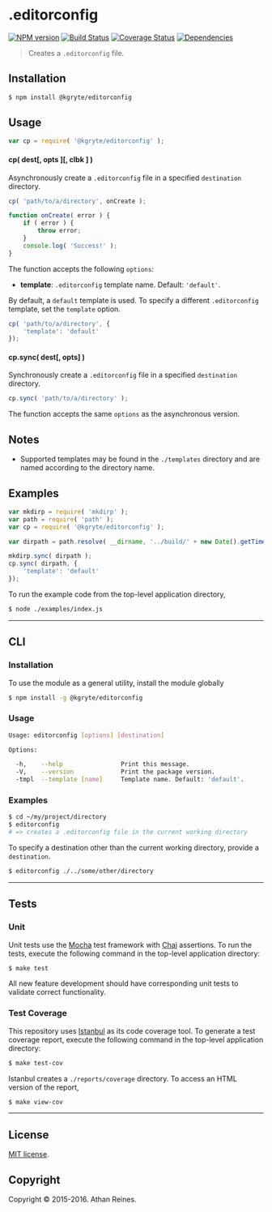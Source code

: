 .editorconfig
=========
[![NPM version][npm-image]][npm-url] [![Build Status][build-image]][build-url] [![Coverage Status][coverage-image]][coverage-url] [![Dependencies][dependencies-image]][dependencies-url]

> Creates a `.editorconfig` file.


## Installation

``` bash
$ npm install @kgryte/editorconfig
```


## Usage

``` javascript
var cp = require( '@kgryte/editorconfig' );
```

#### cp( dest[, opts ][, clbk ] )

Asynchronously create a `.editorconfig` file in a specified `destination` directory.

``` javascript
cp( 'path/to/a/directory', onCreate );

function onCreate( error ) {
	if ( error ) {
		throw error;
	}
	console.log( 'Success!' );
}
```

The function accepts the following `options`:
*	__template__: `.editorconfig` template name. Default: `'default'`.

By default, a `default` template is used. To specify a different `.editorconfig` template, set the `template` option.

``` javascript
cp( 'path/to/a/directory', {
	'template': 'default'
});
```


#### cp.sync( dest[, opts] )

Synchronously create a `.editorconfig` file in a specified `destination` directory.

``` javascript
cp.sync( 'path/to/a/directory' );
```

The function accepts the same `options` as the asynchronous version.


## Notes

* 	Supported templates may be found in the `./templates` directory and are named according to the directory name.


## Examples

``` javascript
var mkdirp = require( 'mkdirp' );
var path = require( 'path' );
var cp = require( '@kgryte/editorconfig' );

var dirpath = path.resolve( __dirname, '../build/' + new Date().getTime() );

mkdirp.sync( dirpath );
cp.sync( dirpath, {
    'template': 'default'
});
```

To run the example code from the top-level application directory,

``` bash
$ node ./examples/index.js
```

---
## CLI


### Installation

To use the module as a general utility, install the module globally

``` bash
$ npm install -g @kgryte/editorconfig
```


### Usage

``` bash
Usage: editorconfig [options] [destination]

Options:

  -h,    --help                Print this message.
  -V,    --version             Print the package version.
  -tmpl  --template [name]     Template name. Default: 'default'.
```


### Examples

``` bash
$ cd ~/my/project/directory
$ editorconfig
# => creates a .editorconfig file in the current working directory
```

To specify a destination other than the current working directory, provide a `destination`.

``` bash
$ editorconfig ./../some/other/directory
```



---
## Tests

### Unit

Unit tests use the [Mocha][mocha] test framework with [Chai][chai] assertions. To run the tests, execute the following command in the top-level application directory:

``` bash
$ make test
```

All new feature development should have corresponding unit tests to validate correct functionality.


### Test Coverage

This repository uses [Istanbul][istanbul] as its code coverage tool. To generate a test coverage report, execute the following command in the top-level application directory:

``` bash
$ make test-cov
```

Istanbul creates a `./reports/coverage` directory. To access an HTML version of the report,

``` bash
$ make view-cov
```


---
## License

[MIT license](http://opensource.org/licenses/MIT).


## Copyright

Copyright &copy; 2015-2016. Athan Reines.


[npm-image]: http://img.shields.io/npm/v/@kgryte/editorconfig.svg
[npm-url]: https://npmjs.org/package/@kgryte/editorconfig

[build-image]: http://img.shields.io/travis/kgryte/editorconfig/master.svg
[build-url]: https://travis-ci.org/kgryte/editorconfig

[coverage-image]: https://img.shields.io/codecov/c/github/kgryte/editorconfig/master.svg
[coverage-url]: https://codecov.io/github/kgryte/editorconfig?branch=master

[dependencies-image]: http://img.shields.io/david/kgryte/editorconfig.svg
[dependencies-url]: https://david-dm.org/kgryte/editorconfig

[dev-dependencies-image]: http://img.shields.io/david/dev/kgryte/editorconfig.svg
[dev-dependencies-url]: https://david-dm.org/dev/kgryte/editorconfig

[github-issues-image]: http://img.shields.io/github/issues/kgryte/editorconfig.svg
[github-issues-url]: https://github.com/kgryte/editorconfig/issues

[mocha]: http://mochajs.org/
[chai]: http://chaijs.com
[istanbul]: https://github.com/gotwarlost/istanbul
